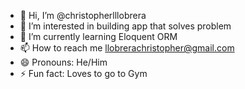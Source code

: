 - 👋 Hi, I’m @christopherlllobrera
- 👀 I’m interested in building app that solves problem
- 🌱 I’m currently learning Eloquent ORM
- 📫 How to reach me llobrerachristopher@gmail.com
- 😄 Pronouns: He/Him
- ⚡ Fun fact: Loves to go to Gym

<!---
christopherlllobrera/christopherlllobrera is a ✨ special ✨ repository because its `README.md` (this file) appears on your GitHub profile.
You can click the Preview link to take a look at your changes.
--->
